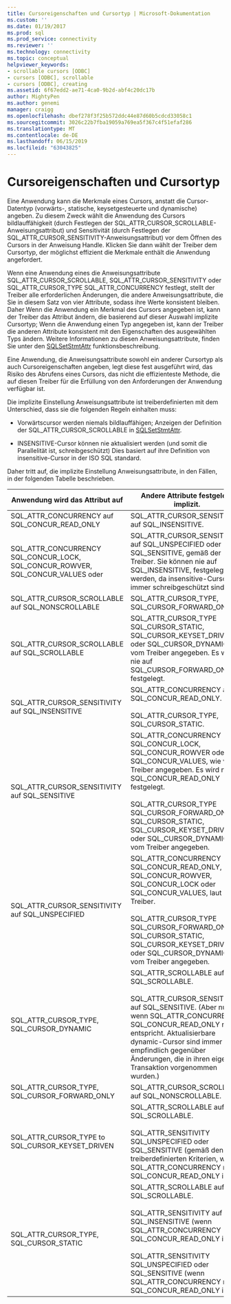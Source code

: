 ```yaml
---
title: Cursoreigenschaften und Cursortyp | Microsoft-Dokumentation
ms.custom: ''
ms.date: 01/19/2017
ms.prod: sql
ms.prod_service: connectivity
ms.reviewer: ''
ms.technology: connectivity
ms.topic: conceptual
helpviewer_keywords:
- scrollable cursors [ODBC]
- cursors [ODBC], scrollable
- cursors [ODBC], creating
ms.assetid: 6f67edd2-ae71-4ca0-9b2d-abf4c20dc17b
author: MightyPen
ms.author: genemi
manager: craigg
ms.openlocfilehash: dbef278f3f25b572ddc44e87d60b5cdcd33058c1
ms.sourcegitcommit: 3026c22b7fba19059a769ea5f367c4f51efaf286
ms.translationtype: MT
ms.contentlocale: de-DE
ms.lasthandoff: 06/15/2019
ms.locfileid: "63043825"
---
```

# <a name="cursor-characteristics-and-cursor-type"></a>Cursoreigenschaften und Cursortyp
Eine Anwendung kann die Merkmale eines Cursors, anstatt die Cursor-Datentyp (vorwärts-, statische, keysetgesteuerte und dynamische) angeben. Zu diesem Zweck wählt die Anwendung des Cursors bildlauffähigkeit (durch Festlegen der SQL_ATTR_CURSOR_SCROLLABLE-Anweisungsattribut) und Sensitivität (durch Festlegen der SQL_ATTR_CURSOR_SENSITIVITY-Anweisungsattribut) vor dem Öffnen des Cursors in der Anweisung Handle. Klicken Sie dann wählt der Treiber dem Cursortyp, der möglichst effizient die Merkmale enthält die Anwendung angefordert.  
  
 Wenn eine Anwendung eines die Anweisungsattribute SQL_ATTR_CURSOR_SCROLLABLE, SQL_ATTR_CURSOR_SENSITIVITY oder SQL_ATTR_CURSOR_TYPE SQL_ATTR_CONCURRENCY festlegt, stellt der Treiber alle erforderlichen Änderungen, die andere Anweisungsattribute, die Sie in diesem Satz von vier Attribute, sodass ihre Werte konsistent bleiben. Daher Wenn die Anwendung ein Merkmal des Cursors angegeben ist, kann der Treiber das Attribut ändern, die basierend auf dieser Auswahl implizite Cursortyp; Wenn die Anwendung einen Typ angegeben ist, kann der Treiber die anderen Attribute konsistent mit den Eigenschaften des ausgewählten Typs ändern. Weitere Informationen zu diesen Anweisungsattribute, finden Sie unter den [SQLSetStmtAttr](../../../odbc/reference/syntax/sqlsetstmtattr-function.md) funktionsbeschreibung.  
  
 Eine Anwendung, die Anweisungsattribute sowohl ein anderer Cursortyp als auch Cursoreigenschaften angeben, legt diese fest ausgeführt wird, das Risiko des Abrufens eines Cursors, das nicht die effizienteste Methode, die auf diesen Treiber für die Erfüllung von den Anforderungen der Anwendung verfügbar ist.  
  
 Die implizite Einstellung Anweisungsattribute ist treiberdefinierten mit dem Unterschied, dass sie die folgenden Regeln einhalten muss:  
  
-   Vorwärtscursor werden niemals bildlauffähigen; Anzeigen der Definition der SQL_ATTR_CURSOR_SCROLLABLE in [SQLSetStmtAttr](../../../odbc/reference/syntax/sqlsetstmtattr-function.md).  
  
-   INSENSITIVE-Cursor können nie aktualisiert werden (und somit die Parallelität ist, schreibgeschützt) Dies basiert auf ihre Definition von insensitive-Cursor in der ISO SQL standard.  
  
 Daher tritt auf, die implizite Einstellung Anweisungsattribute, in den Fällen, in der folgenden Tabelle beschrieben.  
  
|Anwendung wird das Attribut auf|Andere Attribute festgelegt implizit.|  
|-----------------------------------|-------------------------------------|  
|SQL_ATTR_CONCURRENCY auf SQL_CONCUR_READ_ONLY|SQL_ATTR_CURSOR_SENSITIVITY auf SQL_INSENSITIVE.|  
|SQL_ATTR_CONCURRENCY SQL_CONCUR_LOCK, SQL_CONCUR_ROWVER, SQL_CONCUR_VALUES oder|SQL_ATTR_CURSOR_SENSITIVITY auf SQL_UNSPECIFIED oder SQL_SENSITIVE, gemäß der Treiber. Sie können nie auf SQL_INSENSITIVE, festgelegt werden, da insensitive-Cursor immer schreibgeschützt sind.|  
|SQL_ATTR_CURSOR_SCROLLABLE auf SQL_NONSCROLLABLE|SQL_ATTR_CURSOR_TYPE, SQL_CURSOR_FORWARD_ONLY|  
|SQL_ATTR_CURSOR_SCROLLABLE auf SQL_SCROLLABLE|SQL_ATTR_CURSOR_TYPE SQL_CURSOR_STATIC, SQL_CURSOR_KEYSET_DRIVEN oder SQL_CURSOR_DYNAMIC, wie vom Treiber angegeben. Es wird nie auf SQL_CURSOR_FORWARD_ONLY festgelegt.|  
|SQL_ATTR_CURSOR_SENSITIVITY auf SQL_INSENSITIVE|SQL_ATTR_CONCURRENCY auf SQL_CONCUR_READ_ONLY.<br /><br /> SQL_ATTR_CURSOR_TYPE, SQL_CURSOR_STATIC.|  
|SQL_ATTR_CURSOR_SENSITIVITY auf SQL_SENSITIVE|SQL_ATTR_CONCURRENCY SQL_CONCUR_LOCK, SQL_CONCUR_ROWVER oder SQL_CONCUR_VALUES, wie vom Treiber angegeben. Es wird nie auf SQL_CONCUR_READ_ONLY festgelegt.<br /><br /> SQL_ATTR_CURSOR_TYPE SQL_CURSOR_FORWARD_ONLY, SQL_CURSOR_STATIC, SQL_CURSOR_KEYSET_DRIVEN oder SQL_CURSOR_DYNAMIC, wie vom Treiber angegeben.|  
|SQL_ATTR_CURSOR_SENSITIVITY auf SQL_UNSPECIFIED|SQL_ATTR_CONCURRENCY SQL_CONCUR_READ_ONLY, SQL_CONCUR_ROWVER, SQL_CONCUR_LOCK oder SQL_CONCUR_VALUES, laut der Treiber.<br /><br /> SQL_ATTR_CURSOR_TYPE SQL_CURSOR_FORWARD_ONLY, SQL_CURSOR_STATIC, SQL_CURSOR_KEYSET_DRIVEN oder SQL_CURSOR_DYNAMIC, wie vom Treiber angegeben.|  
|SQL_ATTR_CURSOR_TYPE, SQL_CURSOR_DYNAMIC|SQL_ATTR_SCROLLABLE auf SQL_SCROLLABLE.<br /><br /> SQL_ATTR_CURSOR_SENSITIVITY auf SQL_SENSITIVE. (Aber nur, wenn SQL_ATTR_CONCURRENCY SQL_CONCUR_READ_ONLY nicht entspricht. Aktualisierbare dynamic-Cursor sind immer empfindlich gegenüber Änderungen, die in ihren eigenen Transaktion vorgenommen wurden.)|  
|SQL_ATTR_CURSOR_TYPE, SQL_CURSOR_FORWARD_ONLY|SQL_ATTR_CURSOR_SCROLLABLE auf SQL_NONSCROLLABLE.|  
|SQL_ATTR_CURSOR_TYPE to SQL_CURSOR_KEYSET_DRIVEN|SQL_ATTR_SCROLLABLE auf SQL_SCROLLABLE.<br /><br /> SQL_ATTR_SENSITIVITY SQL_UNSPECIFIED oder SQL_SENSITIVE (gemäß den treiberdefinierten Kriterien, wenn SQL_ATTR_CONCURRENCY nicht SQL_CONCUR_READ_ONLY ist).|  
|SQL_ATTR_CURSOR_TYPE, SQL_CURSOR_STATIC|SQL_ATTR_SCROLLABLE auf SQL_SCROLLABLE.<br /><br /> SQL_ATTR_SENSITIVITY auf SQL_INSENSITIVE (wenn SQL_ATTR_CONCURRENCY SQL_CONCUR_READ_ONLY ist).<br /><br /> SQL_ATTR_SENSITIVITY SQL_UNSPECIFIED oder SQL_SENSITIVE (wenn SQL_ATTR_CONCURRENCY nicht SQL_CONCUR_READ_ONLY ist).|
